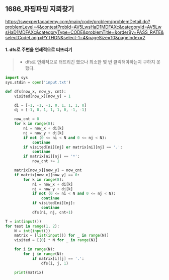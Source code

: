 ## 1686_파핑파핑 지뢰찾기

https://swexpertacademy.com/main/code/problem/problemDetail.do?problemLevel=4&contestProbId=AV5LwsHaD1MDFAXc&categoryId=AV5LwsHaD1MDFAXc&categoryType=CODE&problemTitle=&orderBy=PASS_RATE&selectCodeLang=PYTHON&select-1=4&pageSize=10&pageIndex=2

#### 1. dfs로 주변을 연쇄적으로 터뜨리기

> - dfs로 연쇄적으로 터뜨리긴 했으나 최소한 몇 번 클릭해야하는지 구하지 못했다.


```python
import sys
sys.stdin = open('input.txt')

def dfs(now_x, now_y, cnt):
    visited[now_x][now_y] = 1

    di = [-1, -1, -1, 0, 1, 1, 1, 0]
    dj = [-1, 0, 1, 1, 1, 0, -1, -1]

    now_cnt = 0
    for k in range(8):
        ni = now_x + di[k]
        nj = now_y + dj[k]
        if not (0 <= ni < N and 0 <= nj < N):
            continue
        if visited[ni][nj] or matrix[ni][nj] == '.':
            continue
        if matrix[ni][nj] == '*':
            now_cnt += 1

    matrix[now_x][now_y] = now_cnt
    if matrix[now_x][now_y] == 0:
        for k in range(8):
            ni = now_x + di[k]
            nj = now_y + dj[k]
            if not (0 <= ni < N and 0 <= nj < N):
                continue
            if visited[ni][nj]:
                continue
            dfs(ni, nj, cnt+1)

T = int(input())
for test in range(1, 2):
    N = int(input())
    matrix = [list(input()) for _ in range(N)]
    visited = [[0] * N for _ in range(N)]

    for i in range(N):
        for j in range(N):
            if matrix[i][j] == '.':
                dfs(i, j, 1)

    print(matrix)